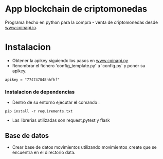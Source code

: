 # App blockchain de criptomonedas

Programa hecho en python para la compra - venta de criptomonedas desde www.coinapi.io.

# Instalacion

- Obtener la apikey siguiendo los pasos en www.coinapi.py
- Renombrar el fichero 'config_template.py' a 'config.py' y 
poner su apikey.

````
apikey = "774747848hhfhf"
````
### Instalacion de dependencias
- Dentro de su entorno ejecutar el comando :
```
pip install -r requirements.txt
```
- Las librerias utilizadas son request,pytest y flask
## Base de datos
- Crear base de datos movimientos utilizando movimientos_create que se encuentra en el directorio data.